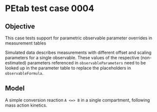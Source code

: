 # PEtab test case 0004

## Objective

This case tests support for parametric observable parameter overrides in
measurement tables

Simulated data describes measurements with different offset and scaling
parameters for a single observable. These values of the respective
(non-estimated) parameters referenced in `observableParameters` need to be
looked up in the parameter table to replace the placeholders in
`observableFormula`.

## Model

A simple conversion reaction `A <=> B` in a single compartment, following
mass action kinetics.
